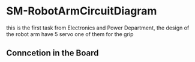 # SM-RobotArmCircuitDiagram

this is the first task from Electronics and Power Department, the design of the robot arm have 5 servo one of them for the grip

## Conncetion in the Board
